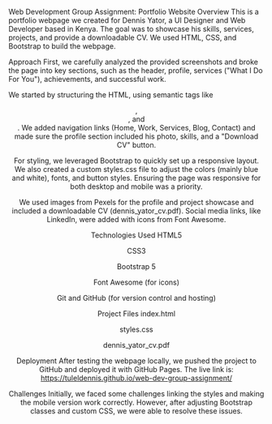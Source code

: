 Web Development Group Assignment: Portfolio Website
Overview
This is a portfolio webpage we created for Dennis Yator, a UI Designer and Web Developer based in Kenya. The goal was to showcase his skills, services, projects, and provide a downloadable CV. We used HTML, CSS, and Bootstrap to build the webpage.

Approach
First, we carefully analyzed the provided screenshots and broke the page into key sections, such as the header, profile, services ("What I Do For You"), achievements, and successful work.

We started by structuring the HTML, using semantic tags like <header>, <section>, and <footer>. We added navigation links (Home, Work, Services, Blog, Contact) and made sure the profile section included his photo, skills, and a "Download CV" button.

For styling, we leveraged Bootstrap to quickly set up a responsive layout. We also created a custom styles.css file to adjust the colors (mainly blue and white), fonts, and button styles. Ensuring the page was responsive for both desktop and mobile was a priority.

We used images from Pexels for the profile and project showcase and included a downloadable CV (dennis_yator_cv.pdf). Social media links, like LinkedIn, were added with icons from Font Awesome.

Technologies Used
HTML5

CSS3

Bootstrap 5

Font Awesome (for icons)

Git and GitHub (for version control and hosting)

Project Files
index.html

styles.css

dennis_yator_cv.pdf

Deployment
After testing the webpage locally, we pushed the project to GitHub and deployed it with GitHub Pages.
The live link is: https://tuleldennis.github.io/web-dev-group-assignment/

Challenges
Initially, we faced some challenges linking the styles and making the mobile version work correctly. However, after adjusting Bootstrap classes and custom CSS, we were able to resolve these issues.
